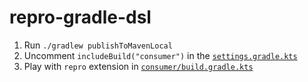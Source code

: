 # repro-gradle-dsl

1. Run `./gradlew publishToMavenLocal`
2. Uncomment `includeBuild("consumer")` in the [`settings.gradle.kts`](settings.gradle.kts)
3. Play with `repro` extension in [`consumer/build.gradle.kts`](consumer/build.gradle.kts)
